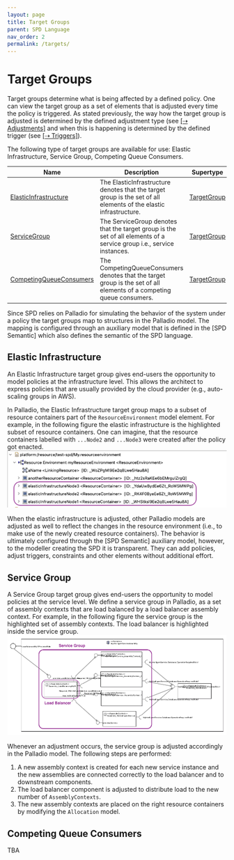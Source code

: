 ```yaml
---
layout: page
title: Target Groups
parent: SPD Language
nav_order: 2
permalink: /targets/
---
```


# Target Groups

Target groups determine what is being affected by a defined policy. 
One can view the target group as a set of elements that is adjusted every time the policy is triggered.
As stated previously, the way how the target group is adjusted is determined by the defined adjustment type (see [[⇢ Adjustments]](../adjustments/) and when this is happening is determined by the defined trigger (see [[⇢ Triggers]](../triggers/)).

The following type of target groups are available for use: Elastic Infrastructure, Service Group, Competing Queue Consumers.

| Name               | Description                                                                                                           | Supertype      |
|--------------------|-----------------------------------------------------------------------------------------------------------------------|----------------|
| [ElasticInfrastructure](../docu/#deunistuttgartsqaslingshotspdtargetsElasticInfrastructure) | The ElasticInfrastructure denotes that the target group is the set of all elements of the elastic infrastructure.     | [TargetGroup](../docu/#deunistuttgartsqaslingshotspdtargetsTargetGroup) |
| [ServiceGroup](../docu/#deunistuttgartsqaslingshotspdtargetsServiceGroup) | The ServiceGroup denotes that the target group is the set of all elements of a service group i.e., service instances. | [TargetGroup](../docu/#deunistuttgartsqaslingshotspdtargetsTargetGroup) |
| [CompetingQueueConsumers](../docu/#deunistuttgartsqaslingshotspdtargetsCompetingQueueConsumers) | The CompetingQueueConsumers denotes that the target group is the set of all elements of a competing queue consumers.  | [TargetGroup](../docu/#deunistuttgartsqaslingshotspdtargetsTargetGroup) |

Since SPD relies on Palladio for simulating the behavior of the system under a policy the target groups map to structures in the Palladio model.
The mapping is configured through an auxiliary model that is defined in the [SPD Semantic] which also defines the semantic of the SPD language.

## Elastic Infrastructure

An Elastic Infrastructure target group gives end-users the opportunity to model policies at the infrastructure level. 
This allows the architect to express policies that are usually provided by the cloud provider (e.g., auto-scaling groups in AWS).

In Palladio, the Elastic Infrastructure target group maps to a subset of resource containers part of the `ResourceEnvironment` model element. 
For example, in the following figure the elastic infrastructure is the highlighted subset of resource containers. 
One can imagine, that the resource containers labelled with `...Node2` and `...Node3` were created after the policy got enacted.
![resource-env-elasticinfrastructure.png](../images/resource-env-elasticinfrastructure.png)

When the elastic infrastructure is adjusted, other Palladio models are adjusted as well to reflect the changes in the resource environment (i.e., to make use of the newly created resource containers).
The behavior is ultimately configured through the [SPD Semantic] auxiliary model, however, to the modeller creating the SPD it is transparent. 
They can add policies, adjust triggers, constraints and other elements without additional effort.

## Service Group

A Service Group target group gives end-users the opportunity to model policies at the service level. 
We define a service group in Palladio, as a set of assembly contexts that are load balanced by a load balancer assembly context.
For example, in the following figure the service group is the highlighted set of assembly contexts. The load balancer is highlighted inside the service group.
![service-group.png](../images/service-group.png)

Whenever an adjustment occurs, the service group is adjusted accordingly in the Palladio model. The following steps are performed: 
1. A new assembly context is created for each new service instance and the new assemblies are connected correctly to the load balancer and to downstream components.
2. The load balancer component is adjusted to distribute load to the new number of `AssemblyContexts`.
3. The new assembly contexts are placed on the right resource containers by modifying the `Allocation` model.

## Competing Queue Consumers

TBA